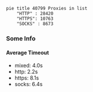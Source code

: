 
```mermaid
pie title 40799 Proxies in list
    "HTTP" : 28420
    "HTTPS": 10763
    "SOCKS" : 8673
```

### Some Info
#### Average Timeout

- mixed: 4.0s
- http: 2.2s
- https: 8.1s
- socks: 6.4s